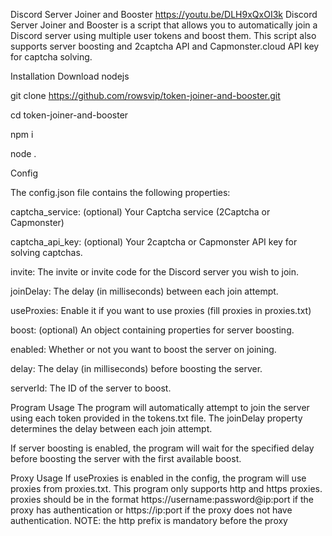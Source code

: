 

Discord Server Joiner and Booster https://youtu.be/DLH9xQxOI3k
Discord Server Joiner and Booster is a script that allows you to automatically join a Discord server using multiple user tokens and boost them. This script also supports server boosting and 2captcha API and Capmonster.cloud API key for captcha solving.

Installation
Download nodejs

git clone https://github.com/rowsvip/token-joiner-and-booster.git

cd token-joiner-and-booster

npm i

node .

Config

The config.json file contains the following properties:

captcha_service: (optional) Your Captcha service (2Captcha or Capmonster)

captcha_api_key: (optional) Your 2captcha or Capmonster API key for solving captchas.

invite: The invite or invite code for the Discord server you wish to join.

joinDelay: The delay (in milliseconds) between each join attempt.

useProxies: Enable it if you want to use proxies (fill proxies in proxies.txt)

boost: (optional) An object containing properties for server boosting.

enabled: Whether or not you want to boost the server on joining.

delay: The delay (in milliseconds) before boosting the server.

serverId: The ID of the server to boost.

Program Usage
The program will automatically attempt to join the server using each token provided in the tokens.txt file. The joinDelay property determines the delay between each join attempt.

If server boosting is enabled, the program will wait for the specified delay before boosting the server with the first available boost.

Proxy Usage
If useProxies is enabled in the config, the program will use proxies from proxies.txt. This program only supports http and https proxies. proxies should be in the format https://username:password@ip:port if the proxy has authentication or https://ip:port if the proxy does not have authentication. NOTE: the http prefix is mandatory before the proxy
